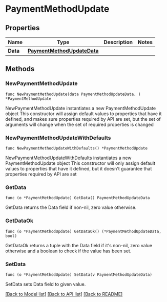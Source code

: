# PaymentMethodUpdate

## Properties

Name | Type | Description | Notes
------------ | ------------- | ------------- | -------------
**Data** | [**PaymentMethodUpdateData**](PaymentMethodUpdateData.md) |  | 

## Methods

### NewPaymentMethodUpdate

`func NewPaymentMethodUpdate(data PaymentMethodUpdateData, ) *PaymentMethodUpdate`

NewPaymentMethodUpdate instantiates a new PaymentMethodUpdate object
This constructor will assign default values to properties that have it defined,
and makes sure properties required by API are set, but the set of arguments
will change when the set of required properties is changed

### NewPaymentMethodUpdateWithDefaults

`func NewPaymentMethodUpdateWithDefaults() *PaymentMethodUpdate`

NewPaymentMethodUpdateWithDefaults instantiates a new PaymentMethodUpdate object
This constructor will only assign default values to properties that have it defined,
but it doesn't guarantee that properties required by API are set

### GetData

`func (o *PaymentMethodUpdate) GetData() PaymentMethodUpdateData`

GetData returns the Data field if non-nil, zero value otherwise.

### GetDataOk

`func (o *PaymentMethodUpdate) GetDataOk() (*PaymentMethodUpdateData, bool)`

GetDataOk returns a tuple with the Data field if it's non-nil, zero value otherwise
and a boolean to check if the value has been set.

### SetData

`func (o *PaymentMethodUpdate) SetData(v PaymentMethodUpdateData)`

SetData sets Data field to given value.



[[Back to Model list]](../README.md#documentation-for-models) [[Back to API list]](../README.md#documentation-for-api-endpoints) [[Back to README]](../README.md)


